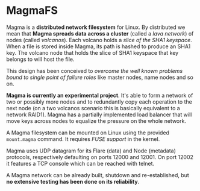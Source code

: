 # MagmaFS

Magma is a **distributed network filesystem** for Linux. By distributed we mean that 
**Magma spreads data across a cluster** (called a *lava network*) of nodes (called *volcanos*). 
Each volcano holds a *slice of the SHA1 keyspace*. When a file is stored inside Magma, its 
path is hashed to produce an SHA1 key. The volcano node that holds the slice of SHA1 keyspace 
that key belongs to will host the file.

This design has been conceived to *overcome the well known problems bound to single point of
failure roles* like master nodes, name nodes and so on.

**Magma is currently an experimental project**. It's able to form a network of two or possibly
more nodes and to redundantly copy each operation to the next node (on a two volcanos scenario
this is basically equivalent to a network RAID1). Magma has a partially implemented load
balancer that will move keys across nodes to equalize the pressure on the whole network.

A Magma filesystem can be mounted on Linux using the provided `mount.magma` command. It requires
*FUSE support* in the kernel.

Magma uses UDP datagram for its Flare (data) and Node (metadata) protocols, respectively defaulting
on ports 12000 and 12001. On port 12002 it features a TCP console which can be reached with telnet.

A Magma network can be already built, shutdown and re-established, but **no extensive testing has
been done on its reliability**.
